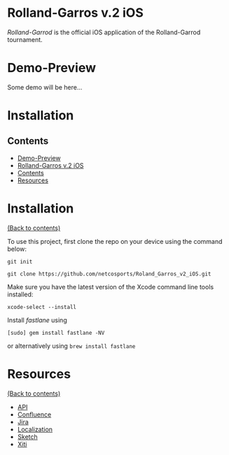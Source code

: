 # Rolland-Garros v.2 iOS

_Rolland-Garrod_ is the official iOS application of the Rolland-Garrod tournament.

# Demo-Preview

Some demo will be here...

# Installation



## Contents

- [Demo-Preview](#demo-preview)
- [Rolland-Garros v.2 iOS](#rolland-garros-v2-ios)
- [Contents](#contents)
- [Resources](#resources)

# Installation
[(Back to contents)](#contents)

To use this project, first clone the repo on your device using the command below:

```git init```

```git clone https://github.com/netcosports/Roland_Garros_v2_iOS.git```

Make sure you have the latest version of the Xcode command line tools installed:

```
xcode-select --install
```

Install _fastlane_ using
```
[sudo] gem install fastlane -NV
```
or alternatively using `brew install fastlane`


# Resources
[(Back to contents)](#contents)

- [API](https://docs.google.com/spreadsheets/d/1kIEJcooh3hIipZQdds9s0v1ihHpiYybnfgrjBJ4-qEA/edit#gid=0)
- [Confluence](https://fedfraten.atlassian.net/wiki/spaces/RGApp/overview)
- [Jira](https://fedfraten.atlassian.net/secure/RapidBoard.jspa?rapidView=22)
- [Localization](https://docs.google.com/spreadsheets/d/13NK4l4XxQUbYk7R0-F52k8w7jgC_So1vzCEOGHQ9x1M/edit#gid=0)
- [Sketch](https://drive.google.com/drive/u/0/folders/1qUIibjueEqzBc8haAjeojwLGbzCRMMD7)
- [Xiti](https://drive.google.com/drive/folders/1Fs-QAQSGTOEJe4CQIfQqlMAah8w8FDe8)
